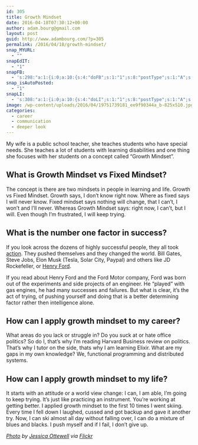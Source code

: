 ```yaml
---
id: 305
title: Growth Mindset
date: 2016-04-18T07:30:12+00:00
author: adam.bourg@gmail.com
layout: post
guid: http://www.adambourg.com/?p=305
permalink: /2016/04/18/growth-mindset/
snap_MYURL:
  - ""
snapEdIT:
  - "1"
snapFB:
  - 's:298:"a:1:{i:0;a:10:{s:4:"doFB";s:1:"1";s:8:"postType";s:1:"A";s:10:"AttachPost";s:1:"2";s:10:"SNAPformat";s:51:"New post (%TITLE%) has been published on %SITENAME%";s:9:"isAutoImg";s:1:"A";s:8:"imgToUse";s:0:"";s:9:"isAutoURL";s:1:"A";s:8:"urlToUse";s:0:"";s:2:"do";s:1:"1";s:11:"isPrePosted";s:1:"1";}}";'
snap_isAutoPosted:
  - "1"
snapLI:
  - 's:308:"a:1:{i:0;a:10:{s:4:"doLI";s:1:"1";s:8:"postType";s:1:"A";s:10:"SNAPformat";s:41:"New post has been published on %SITENAME%";s:12:"liMsgFormatT";s:18:"New Post - %TITLE%";s:9:"isAutoImg";s:1:"A";s:8:"imgToUse";s:0:"";s:9:"isAutoURL";s:1:"A";s:8:"urlToUse";s:0:"";s:2:"do";s:1:"1";s:11:"isPrePosted";s:1:"1";}}";'
image: /wp-content/uploads/2016/04/19751739181_ee9f90344a_b-825x510.jpg
categories:
  - career
  - communication
  - deeper look
---
```

My wife is a public school teacher, she teaches students who have special needs. She teaches a lot of students with learning disabilities and one thing she focuses with her students on a concept called &#8220;Growth Mindset&#8221;.

## What is Growth Mindset vs Fixed Mindset?

The concept is there are two mindsets in people in learning and life. Growth vs Fixed Mindset. Growth says, I don&#8217;t know right now. Where as fixed says I will never know. Fixed mindset says nothing will change, that I can&#8217;t, I won&#8217;t and I&#8217;ll never. Whereas Growth Mindset says: right now, I can&#8217;t, but I will. Even though I&#8217;m frustrated, I will keep trying.

## What is the number one factor in success?

If you look across the dozens of highly successful people, they all took <a href="http://www.entrepreneurshipinabox.com/852/entrepreneurial-success-factors/" target="_blank">action</a>. They pushed themselves and they changed the world. Bill Gates, Steve Jobs, Elon Musk (Tesla, Solar City, Paypal) and others like JD Rockefeller, or <a href="https://en.wikipedia.org/wiki/Henry_Ford#Career" target="_blank">Henry Ford</a>.

If you read about Henry Ford and the Ford Motor company, Ford was born out of the experiments and side projects of an engineer. He &#8220;played&#8221; with gas engines, he had many successes and failures. But what is clear, it&#8217;s the act of trying, of pushing yourself and doing that is a better determining factor rather then intelligence alone.

## How can I apply growth mindset to my career?

What areas do you lack or struggle in? Do you suck at or hate office politics? So do I, that&#8217;s why I&#8217;m reading Harvard Business review on politics. That&#8217;s why I tutor on the side, thats why I am learning Elixir. What are my gaps in my own knowledge? We, functional programming and distributed systems.

## How can I apply growth mindset to my life?

It starts with an attitude or a world view change: I can, I am able, I&#8217;m going to keep trying. It&#8217;s just like practicing an instrument. You&#8217;re working at getting better. I applied growth mindset to the first 10 times I went skiing. Every time I fell down I laughed, cussed and got backup and gave it another try. Now, I can ski almost all day without falling over, I can do a mixture of blues and blacks. I push myself and if I fail, I don&#8217;t give up.

_<a href="https://www.flickr.com/photos/134717758@N06/19751739181/in/photolist-CSB7rR-tcQTjZ-oS2tWs-z2N68t-bmPVRa-53Tg1H-9WpJwB-9WsziA-7ayVmX-zCJjGY-ijmP6T-bN1ytr-iifqnr-zbB5Do-w6oPVg" target="_blank">Photo</a> by <a href="https://www.flickr.com/photos/134717758@N06/" target="_blank">Jessica Ottewell</a> via <a href="https://www.flickr.com/" target="_blank">Flickr</a>_

<div data-animation="no-animation" data-icons-animation="no-animation" data-overlay="" data-change-size="" data-button-size="1" style="font-size:1em;display:none;" class="supsystic-social-sharing supsystic-social-sharing-package-flat supsystic-social-sharing-content supsystic-social-sharing-content-align-center">
  <a class="social-sharing-button sharer-flat sharer-flat-1 counter-standard without-counter mail" target="_blank" title="Mail" href="#" data-nid="16" data-pid="1" data-post-id="305" data-url="http://www.adambourg.com/wp-admin/admin-ajax.php" data-action="" rel="nofollow"><i class="fa fa-fw fa-paper-plane"></i>
  
  <div class="counter-wrap standard">
    <span class="counter"></span>
  </div></a>
  
  <a class="social-sharing-button sharer-flat sharer-flat-1 counter-standard without-counter facebook" target="_blank" title="Facebook" href="http://www.facebook.com/sharer.php?u=http%3A%2F%2Fwww.adambourg.com%2F2016%2F04%2F18%2Fgrowth-mindset%2F" data-nid="1" data-pid="1" data-post-id="305" data-url="http://www.adambourg.com/wp-admin/admin-ajax.php" data-action="" rel="nofollow"><i class="fa fa-fw fa-facebook"></i>
  
  <div class="counter-wrap standard">
    <span class="counter"></span>
  </div></a>
  
  <a class="social-sharing-button sharer-flat sharer-flat-1 counter-standard without-counter twitter" target="_blank" title="Twitter" href="https://twitter.com/share?url=http%3A%2F%2Fwww.adambourg.com%2F2016%2F04%2F18%2Fgrowth-mindset%2F&text=Growth+Mindset" data-nid="2" data-pid="1" data-post-id="305" data-url="http://www.adambourg.com/wp-admin/admin-ajax.php" data-action="" rel="nofollow"><i class="fa fa-fw fa-twitter"></i>
  
  <div class="counter-wrap standard">
    <span class="counter"></span>
  </div></a>
  
  <a class="social-sharing-button sharer-flat sharer-flat-1 counter-standard without-counter linkedin" target="_blank" title="Linkedin" href="https://www.linkedin.com/shareArticle?mini=true&title=Growth+Mindset&url=http%3A%2F%2Fwww.adambourg.com%2F2016%2F04%2F18%2Fgrowth-mindset%2F" data-nid="13" data-pid="1" data-post-id="305" data-url="http://www.adambourg.com/wp-admin/admin-ajax.php" data-action="" rel="nofollow"><i class="fa fa-fw fa-linkedin"></i>
  
  <div class="counter-wrap standard">
    <span class="counter"></span>
  </div></a>
  
  <a class="social-sharing-button sharer-flat sharer-flat-1 counter-standard without-counter reddit" target="_blank" title="Reddit" href="http://reddit.com/submit?url=http%3A%2F%2Fwww.adambourg.com%2F2016%2F04%2F18%2Fgrowth-mindset%2F&title=Growth+Mindset" data-nid="6" data-pid="1" data-post-id="305" data-url="http://www.adambourg.com/wp-admin/admin-ajax.php" data-action="" rel="nofollow"><i class="fa fa-fw fa-reddit"></i>
  
  <div class="counter-wrap standard">
    <span class="counter"></span>
  </div></a>
</div>